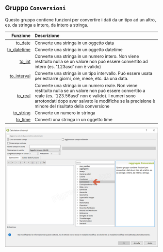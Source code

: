 ## Gruppo `Conversioni`

Questo gruppo contiene funzioni per convertire i dati da un tipo ad un altro, es. da stringa a intero, da intero a stringa. 

| Funzione  | Descrizione|
|----------:|:-----------|
|[to_date](funzioni/to_date.md)|	Converte una stringa in un oggetto data|
|[to_datetime](funzioni/to_datetime.md)|Converte una stringa in un oggetto datetime|
|[to_int](funzioni/to_int.md)|Converte una stringa in un numero intero. Non viene restituito nulla se un valore non può essere convertito ad intero (es. '123asd' non è valido)|
|[to_interval](funzioni/to_interval.md)|Converte una stringa in un tipo intervallo. Può essere usata per estrarre giorni, ore, mese, etc. da una data.|
|[to_real](funzioni/to_real.md)|Converte una stringa in un numero reale. Non viene restituito nulla se un valore non può essere convertito a reale (es. '123.56asd' non è valido). I numeri sono arrotondati dopo aver salvato le modifiche se la precisione è minore del risultato della conversione|
|[to_string](funzioni/to_string.md)|	Converte un numero in stringa|
|[to_time](funzioni/to_time.md)|Converti una stringa in un oggetto time|

![](/img/conversioni/gruppo_conversioni1.png)
